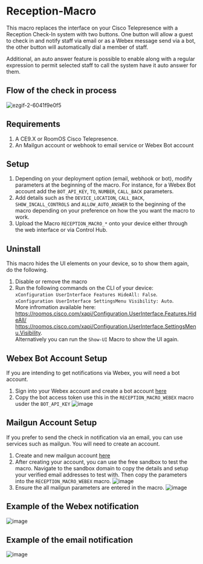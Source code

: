 # Reception-Macro

This macro replaces the interface on your Cisco Telepresence with a Reception Check-In system with two buttons. One button will allow a guest to check in and notify staff via email or as a Webex message send via a bot, the other button will automatically dial a member of staff.

Additional, an auto answer feature is possible to enable along with a regular expression to permit selected staff to call the system have it auto answer for them.

## Flow of the check in process
![ezgif-2-6041f9e0f5](https://user-images.githubusercontent.com/21026209/148802958-06ecd19b-f57e-4ee5-8845-a28078257d17.gif)

## Requirements
1. A CE9.X or RoomOS Cisco Telepresence.
2. An Mailgun account or webhook to email service or Webex Bot account

## Setup
1. Depending on your deployment option (email, webhook or bot), modify parameters at the beginning of the macro.
For instance, for a Webex Bot account add the  ``BOT_API_KEY``, ``TO``, ``NUMBER``,  ``CALL_BACK`` parameters.
2. Add details such as the ``DEVICE_LOCATION``, ``CALL_BACK``, ``SHOW_INCALL_CONTROLS`` and ``ALLOW_AUTO_ANSWER`` to the beginning of the macro depending on your preference on how the you want the macro to work.
3. Upload the Macro ``RECEPTION_MACRO_*`` onto your device either through the web interface or via Control Hub.

## Uninstall
This macro hides the UI elements on your device, so to show them again, do the following.
1. Disable or remove the macro
2. Run the following commands on the CLI of your device:  
``xConfiguration UserInterface Features HideAll: False``.  
``xConfiguration UserInterface SettingsMenu Visibility: Auto``.  
More infromation available here:  
https://roomos.cisco.com/xapi/Configuration.UserInterface.Features.HideAll/
https://roomos.cisco.com/xapi/Configuration.UserInterface.SettingsMenu.Visibility.  
Alternatively you can run the ``Show-UI`` Macro to show the UI again.

## Webex Bot Account Setup
If you are intending to get notifications via Webex, you will need a bot account.
1. Sign into your Webex account and create a bot account [here](https://developer.webex.com/my-apps/new/bot)
2. Copy the bot access token use this in the ``RECEPTION_MACRO_WEBEX`` macro usder the ``BOT_API_KEY``
![image](https://user-images.githubusercontent.com/21026209/149517203-727afde3-9691-403b-9da3-db0c0464e887.png)


## Mailgun Account Setup
If you prefer to send the check in notification via an email, you can use services such as mailgun. You will need to create an account.
1. Create and new mailgun account [here](https://signup.mailgun.com/new/signup)
2. After creating your account, you can use the free sandbox to test the macro. Navigate to the sandbox domain to copy the details and setup your verified email addresses to test with. Then copy the parameters into the ``RECEPTION_MACRO_WEBEX`` macro.
![image](https://user-images.githubusercontent.com/21026209/149517957-25b218bb-6c5a-44c1-98fb-22b200a52e8a.png)
3. Ensure the all mailgun parameters are entered in the macro.
![image](https://user-images.githubusercontent.com/21026209/149520441-696c77a4-838f-418d-a23e-67c84f4a3446.png)



## Example of the Webex notification
![image](https://user-images.githubusercontent.com/21026209/150026797-e9856687-71f7-4df5-ba37-6c1eb0e97c2e.png)


## Example of the email notification
![image](https://user-images.githubusercontent.com/21026209/150029820-86e7af60-0956-4d5c-b8ed-0e933966d3e1.png)
